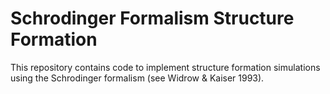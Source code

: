 # Schrodinger Formalism Structure Formation

This repository contains code to implement structure formation simulations using the Schrodinger formalism (see Widrow & Kaiser 1993).
